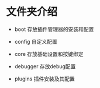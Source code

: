 # 文件夹介绍

- boot 存放插件管理器的安装和配置

- config 自定义配置

- core 存放基础设置和按键绑定

- debugger 存放debug配置

- plugins 插件安装及其配置
